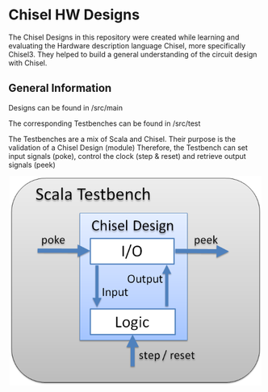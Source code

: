 # Chisel HW Designs

The Chisel Designs in this repository were created while learning and evaluating the Hardware description language Chisel,
more specifically Chisel3. They helped to build a general understanding of the circuit design
with Chisel.

## General Information
Designs can be found in /src/main

The corresponding Testbenches can be found in /src/test

The Testbenches are a mix of Scala and Chisel. Their purpose is the validation of a Chisel Design (module)
Therefore, the Testbench can set input signals (poke), control the clock (step & reset) and retrieve output
signals (peek)

<p align="center">
	<img src="doc/img/ScalaTestbench.png" width="500">
</p>


